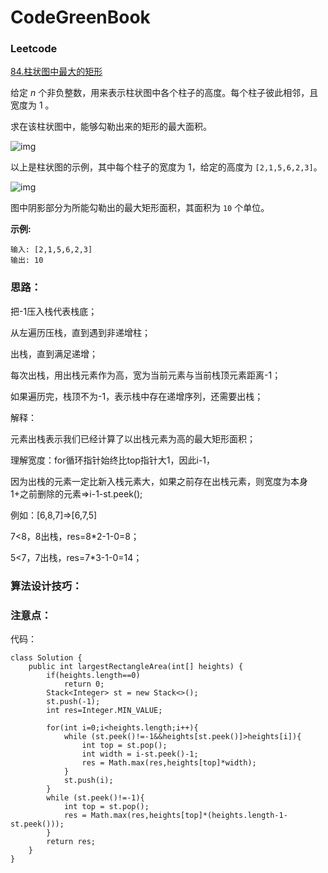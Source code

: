 # CodeGreenBook

### Leetcode

[84.柱状图中最大的矩形](https://leetcode-cn.com/problems/largest-rectangle-in-histogram/)

给定 *n* 个非负整数，用来表示柱状图中各个柱子的高度。每个柱子彼此相邻，且宽度为 1 。

求在该柱状图中，能够勾勒出来的矩形的最大面积。



![img](https://assets.leetcode-cn.com/aliyun-lc-upload/uploads/2018/10/12/histogram.png)

以上是柱状图的示例，其中每个柱子的宽度为 1，给定的高度为 `[2,1,5,6,2,3]`。

![img](https://assets.leetcode-cn.com/aliyun-lc-upload/uploads/2018/10/12/histogram_area.png)



图中阴影部分为所能勾勒出的最大矩形面积，其面积为 `10` 个单位。

 

**示例:**

```
输入: [2,1,5,6,2,3]
输出: 10
```

### 思路：

把-1压入栈代表栈底；

从左遍历压栈，直到遇到非递增柱；

出栈，直到满足递增；

每次出栈，用出栈元素作为高，宽为当前元素与当前栈顶元素距离-1；

如果遍历完，栈顶不为-1，表示栈中存在递增序列，还需要出栈；



解释：

元素出栈表示我们已经计算了以出栈元素为高的最大矩形面积；

理解宽度：for循环指针始终比top指针大1，因此i-1，

因为出栈的元素一定比新入栈元素大，如果之前存在出栈元素，则宽度为本身1+之前删除的元素=>i-1-st.peek();

例如：[6,8,7]=>[6,7,5]

7<8，8出栈，res=8*2-1-0=8；

5<7，7出栈，res=7*3-1-0=14；

### 算法设计技巧：



### 注意点：



代码：

```
class Solution {
    public int largestRectangleArea(int[] heights) {
        if(heights.length==0)
            return 0;
        Stack<Integer> st = new Stack<>();
        st.push(-1);
        int res=Integer.MIN_VALUE;

        for(int i=0;i<heights.length;i++){
            while (st.peek()!=-1&&heights[st.peek()]>heights[i]){
                int top = st.pop();
                int width = i-st.peek()-1;
                res = Math.max(res,heights[top]*width);
            }
            st.push(i);
        }
        while (st.peek()!=-1){
            int top = st.pop();
            res = Math.max(res,heights[top]*(heights.length-1-st.peek()));
        }
        return res;
    }
}

```







